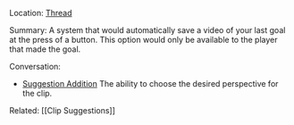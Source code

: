 Location: [Thread](https://discord.com/channels/1092928496474521700/1123188839939321917)

Summary:
A system that would automatically save a video of your last goal at the press of a button. This option would only be available to the player that made the goal. 

Conversation:
 - [Suggestion Addition](https://discord.com/channels/1092928496474521700/1123188839939321917/1123718400452083873) The ability to choose the desired perspective for the clip.


Related:
[[Clip Suggestions]]